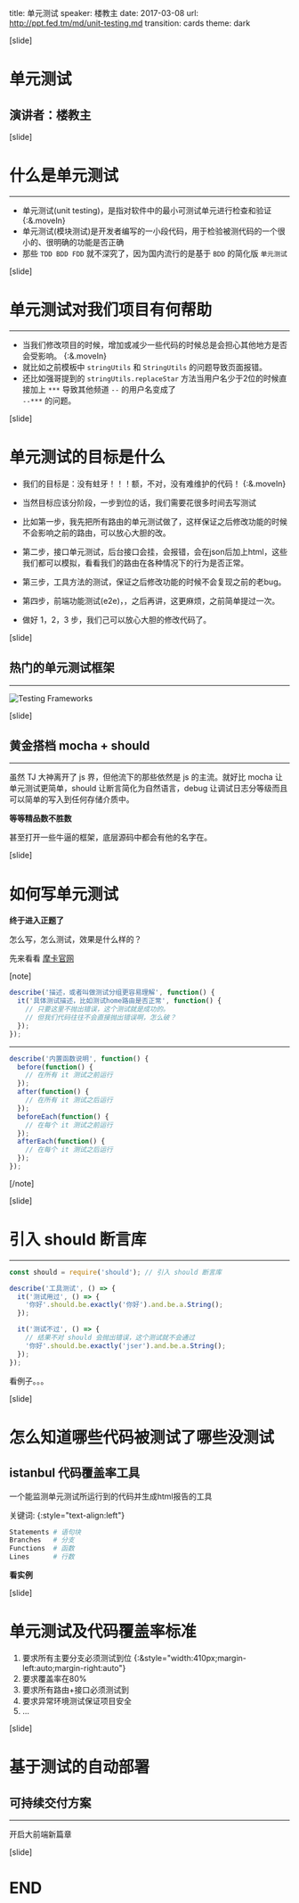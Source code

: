 title: 单元测试
speaker: 楼教主
date: 2017-03-08
url: http://ppt.fed.tm/md/unit-testing.md
transition: cards
theme: dark



[slide]

# 单元测试
## 演讲者：楼教主




[slide]

# 什么是单元测试
----

* 单元测试(unit testing)，是指对软件中的最小可测试单元进行检查和验证 {:&.moveIn}
* 单元测试(模块测试)是开发者编写的一小段代码，用于检验被测代码的一个很小的、很明确的功能是否正确
* 那些 `TDD BDD FDD` 就不深究了，因为国内流行的是基于 `BDD` 的简化版 `单元测试`




[slide]

# 单元测试对我们项目有何帮助
----

+ 当我们修改项目的时候，增加或减少一些代码的时候总是会担心其他地方是否会受影响。 {:&.moveIn}
+ 就比如之前模板中 `stringUtils` 和 `StringUtils` 的问题导致页面报错。  
+ 还比如强哥提到的 `stringUtils.replaceStar` 方法当用户名少于2位的时候直接加上 `***` 导致其他频道 `--` 的用户名变成了  
  `--***` 的问题。




[slide]

# 单元测试的目标是什么

+ 我们的目标是：没有蛀牙！！！额，不对，没有难维护的代码！ {:&.moveIn}

+ 当然目标应该分阶段，一步到位的话，我们需要花很多时间去写测试
+ 比如第一步，我先把所有路由的单元测试做了，这样保证之后修改功能的时候不会影响之前的路由，可以放心大胆的改。
+ 第二步，接口单元测试，后台接口会挂，会报错，会在json后加上html，这些我们都可以模拟，看看我们的路由在各种情况下的行为是否正常。
+ 第三步，工具方法的测试，保证之后修改功能的时候不会复现之前的老bug。
+ 第四步，前端功能测试(e2e)，，之后再讲，这更麻烦，之前简单提过一次。

+ 做好 1，2，3 步，我们己可以放心大胆的修改代码了。



[slide]

## 热门的单元测试框架
----

![Testing Frameworks](/assets/unit-testing/frameworks.png)



[slide]

## 黄金搭档 mocha + should
----

虽然 TJ 大神离开了 js 界，但他流下的那些依然是 js 的主流。就好比 mocha 让单元测试更简单，should 让断言简化为自然语言，debug 让调试日志分等级而且可以简单的写入到任何存储介质中。

**等等精品数不胜数**

甚至打开一些牛逼的框架，底层源码中都会有他的名字在。





[slide]
# 如何写单元测试

**终于进入正题了**

怎么写，怎么测试，效果是什么样的？

先来看看 [摩卡官网](https://mochajs.org)

[note]
```js
describe('描述，或者叫做测试分组更容易理解', function() {
  it('具体测试描述，比如测试home路由是否正常', function() {
    // 只要这里不抛出错误，这个测试就是成功的。
    // 但我们代码往往不会直接抛出错误啊，怎么破？
  });
});
```

---

```js
describe('内置函数说明', function() {
  before(function() {
    // 在所有 it 测试之前运行
  });
  after(function() {
    // 在所有 it 测试之后运行
  });
  beforeEach(function() {
    // 在每个 it 测试之前运行
  });
  afterEach(function() {
    // 在每个 it 测试之后运行
  });
});
```
[/note]


[slide]

# 引入 should 断言库
----

```js
const should = require('should'); // 引入 should 断言库

describe('工具测试', () => {
  it('测试用过', () => {
    '你好'.should.be.exactly('你好').and.be.a.String();
  });

  it('测试不过', () => {
    // 结果不对 should 会抛出错误，这个测试就不会通过
    '你好'.should.be.exactly('jser').and.be.a.String();
  });
});
```

看例子。。。




[slide]

# 怎么知道哪些代码被测试了哪些没测试
## istanbul 代码覆盖率工具

一个能监测单元测试所运行到的代码并生成html报告的工具

关键词: {:style="text-align:left"}

``` sh
Statements # 语句块
Branches   # 分支
Functions  # 函数
Lines      # 行数
```

**看实例**




[slide]

# 单元测试及代码覆盖率标准

1. 要求所有主要分支必须测试到位 {:&style="width:410px;margin-left:auto;margin-right:auto"}
2. 要求覆盖率在80%
3. 要求所有路由+接口必须测试到
4. 要求异常环境测试保证项目安全
5. ...


[slide]

# 基于测试的自动部署
## 可持续交付方案
----

开启大前端新篇章



[slide]

# END
